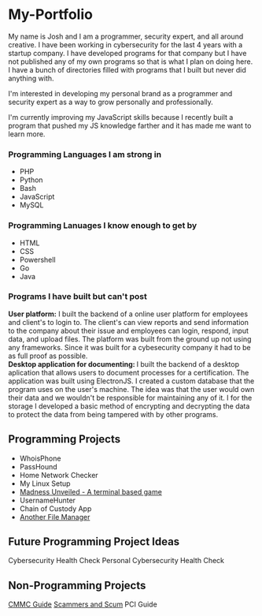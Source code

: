 # My-Portfolio

My name is Josh and I am a programmer, security expert, and all around creative. I have been working in cybersecurity for
the last 4 years with a startup company. I have developed programs for that company but I have not published any of my own
programs so that is what I plan on doing here. I have a bunch of directories filled with programs that I built but never did anything with.

I'm interested in developing my personal brand as a programmer and security expert as a way to grow personally and professionally.

I'm currently improving my JavaScript skills because I recently built a program that pushed my JS knowledge farther and it has made me want to learn more.

### Programming Languages I am strong in
- PHP
- Python
- Bash
- JavaScript
- MySQL

### Programming Lanuages I know enough to get by
- HTML
- CSS
- Powershell
- Go
- Java

### Programs I have built but can't post
<b>User platform:</b> I built the backend of a online user platform for employees and client's to login to. The client's can view reports and send information to the company about their issue and employees can login, respond, input data, and upload files. The platform was built from the ground up not using any frameworks. Since it was built for a cybesecurity company it had to be as full proof as possible.
<br>
<b>Desktop application for documenting: </b>I built the backend of a desktop aplication that allows users to document processes for a certification. The application was built using ElectronJS. I created a custom database that the program uses on the user's machine. The idea was that the user would own their data and we wouldn't be responsible for maintaining any of it. I for the storage I developed a basic method of encrypting and decrypting the data to protect the data from being tampered with by other programs.

## Programming Projects
* WhoisPhone
* PassHound
* Home Network Checker
* My Linux Setup
* [Madness Unveiled - A terminal based game](https://github.com/thegreen-knight/Madness-Unveiled)
* UsernameHunter
* Chain of Custody App
* [Another File Manager](https://github.com/thegreen-knight/Another-File-Manager)

## Future Programming Project Ideas
Cybersecurity Health Check
Personal Cybersecurity Health Check

## Non-Programming Projects
[CMMC Guide](https://github.com/thegreen-knight/CMMCguide)
[Scammers and Scum](https://github.com/thegreen-knight/Scammers-and-other-Scum)
PCI Guide
